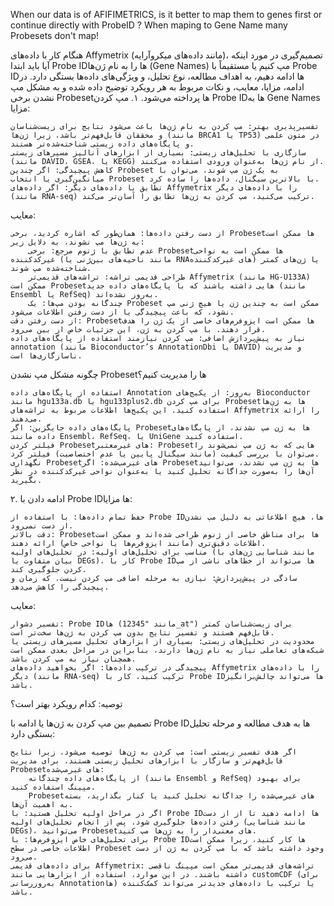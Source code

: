 When our data is of AFIFIMETRICS, is it better to map them to genes first or continue directly with ProbeID  ? When maping to Gene Name many Probesets don't map!

هنگام کار با داده‌های Affymetrix (مانند داده‌های میکروآرایه)، تصمیم‌گیری در مورد اینکه آیا باید ابتدا Probe IDها را به نام ژن‌ها (Gene Names) مپ کنیم یا مستقیماً با Probe IDها ادامه دهیم، به اهداف مطالعه، نوع تحلیل، و ویژگی‌های داده‌ها بستگی دارد. در ادامه، مزایا، معایب، و نکات مربوط به هر رویکرد توضیح داده شده و به مشکل مپ نشدن برخی Probesetها پرداخته می‌شود.
۱. مپ کردن Probe IDها به Gene Names
مزایا:

    تفسیرپذیری بهتر: مپ کردن به نام ژن‌ها باعث می‌شود نتایج برای زیست‌شناسان و محققان قابل‌فهم‌تر باشد، زیرا ژن‌ها (مانند BRCA1 یا TP53) در متون علمی و پایگاه‌های داده زیستی شناخته‌شده‌تر هستند.
    سازگاری با تحلیل‌های زیستی: بسیاری از ابزارهای آنالیز مسیرهای زیستی (مانند DAVID، GSEA، یا KEGG) از نام ژن‌ها به‌عنوان ورودی استفاده می‌کنند.
    کاهش پیچیدگی: اگر چندین Probeset به یک ژن مپ شوند، می‌توان با میانگین‌گیری یا انتخاب Probeset با بالاترین سیگنال، داده‌ها را ساده کرد.
    تطابق با داده‌های دیگر: اگر داده‌های Affymetrix را با داده‌های دیگر (مانند RNA-seq) ترکیب می‌کنید، مپ کردن به ژن‌ها تطابق را آسان‌تر می‌کند.

معایب:

    از دست رفتن داده‌ها: همان‌طور که اشاره کردید، برخی Probesetها ممکن است به ژن‌ها مپ نشوند، به دلایل زیر:
        عدم تطابق با ژنوم مرجع: برخی Probesetها ممکن است به نواحی غیرکدکننده (مانند ناحیه‌های بین‌ژنی یا RNAهای غیرکدکننده) یا ژن‌های کمتر شناخته‌شده مپ شوند.
        طراحی قدیمی تراشه: تراشه‌های قدیمی‌تر Affymetrix (مانند HG-U133A) ممکن است Probesetهایی داشته باشند که با پایگاه‌های داده جدید (مانند Ensembl یا RefSeq) به‌روز نشده‌اند.
        چندگانه بودن مپ‌ها: یک Probeset ممکن است به چندین ژن یا هیچ ژنی مپ نشود، که باعث پیچیدگی یا از دست رفتن اطلاعات می‌شود.
    از دست رفتن دقت: Probesetها ممکن است ایزوفرم‌های خاصی از یک ژن را هدف قرار دهند. با مپ کردن به ژن، این جزئیات خاص از بین می‌رود.
    نیاز به پیش‌پردازش اضافی: مپ کردن نیازمند استفاده از پایگاه‌های داده annotation (مانند Bioconductor’s AnnotationDbi یا DAVID) و مدیریت ناسازگاری‌ها است.

چگونه مشکل مپ نشدن Probesetها را مدیریت کنیم؟

    استفاده از پایگاه‌های داده Annotation به‌روز: از پکیج‌های Bioconductor مانند hgu133a.db یا hgu133plus2.db برای مپ کردن Probesetها به ژن‌ها استفاده کنید. این پکیج‌ها اطلاعات مربوط به تراشه‌های Affymetrix را ارائه می‌دهند.
    پایگاه‌های داده جایگزین: اگر Probesetها به ژن مپ نشدند، از پایگاه‌های داده مانند Ensembl، RefSeq، یا UniGene استفاده کنید.
    فیلتر کردن Probesetهای غیرمعتبر: Probesetهایی که به ژن مپ نمی‌شوند را می‌توان با بررسی کیفیت (مانند سیگنال پایین یا عدم اختصاصیت) فیلتر کرد.
    نگهداری Probesetهای غیرمپ‌شده: اگر Probesetها به ژن مپ نشدند، می‌توانید آن‌ها را به‌صورت جداگانه تحلیل کنید یا به‌عنوان نواحی غیرکدکننده در نظر بگیرید.

۲. ادامه دادن با Probe IDها
مزایا:

    حفظ تمام داده‌ها: با استفاده از Probe IDها، هیچ اطلاعاتی به دلیل مپ نشدن از دست نمی‌رود.
    دقت بالاتر: Probesetها برای مناطق خاصی از ژنوم طراحی شده‌اند و ممکن است اطلاعات دقیق‌تری (مانند ایزوفرم‌ها یا نواحی خاص) ارائه دهند.
    مناسب برای تحلیل‌های اولیه: در تحلیل‌های اولیه (مانند شناسایی ژن‌های با بیان متفاوت یا DEGs)، کار با Probe IDها می‌تواند از خطاهای ناشی از مپ کردن جلوگیری کند.
    سادگی در پیش‌پردازش: نیازی به مرحله اضافی مپ کردن نیست، که زمان و پیچیدگی را کاهش می‌دهد.

معایب:

    تفسیر دشوار: Probe IDها (مانند "12345_at") برای زیست‌شناسان کمتر قابل‌فهم هستند و تفسیر نتایج بدون مپ کردن به ژن‌ها سخت‌تر است.
    محدودیت در تحلیل‌های زیستی: بسیاری از ابزارهای تحلیل مسیرهای زیستی یا شبکه‌های تعاملی نیاز به نام ژن‌ها دارند، بنابراین در مراحل بعدی ممکن است همچنان نیاز به مپ کردن باشد.
    پیچیدگی در ترکیب داده‌ها: اگر بخواهید داده‌های Affymetrix را با داده‌های دیگر (مانند RNA-seq) ترکیب کنید، کار با Probe IDها می‌تواند چالش‌برانگیز باشد.

توصیه: کدام رویکرد بهتر است؟

تصمیم بین مپ کردن به ژن‌ها یا ادامه با Probe IDها به هدف مطالعه و مرحله تحلیل بستگی دارد:

    اگر هدف تفسیر زیستی است: مپ کردن به ژن‌ها توصیه می‌شود، زیرا نتایج قابل‌فهم‌تر و سازگار با ابزارهای تحلیل زیستی هستند. برای مدیریت Probesetهای غیرمپ‌شده:
        از پایگاه‌های داده چندگانه (مانند Ensembl و RefSeq) برای بهبود مپینگ استفاده کنید.
        Probesetهای غیرمپ‌شده را جداگانه تحلیل کنید یا کنار بگذارید، بسته به اهمیت آن‌ها.
    اگر در مراحل اولیه تحلیل هستید: با Probe IDها ادامه دهید تا از از دست رفتن داده‌ها جلوگیری شود. پس از انجام تحلیل‌های اولیه (مانند شناسایی DEGs)، می‌توانید Probesetهای معنی‌دار را به ژن‌ها مپ کنید.
    برای تحلیل‌های خاص ایزوفرم‌ها: با Probe IDها کار کنید، زیرا ممکن است اطلاعات خاصی در سطح Probeset وجود داشته باشد که با مپ کردن به ژن از دست می‌رود.
    برای داده‌های قدیمی Affymetrix: تراشه‌های قدیمی‌تر ممکن است مپینگ ناقصی داشته باشند. در این موارد، استفاده از ابزارهایی مانند customCDF (برای به‌روزرسانی Annotationها) یا ترکیب با داده‌های جدیدتر می‌تواند کمک‌کننده باشد.
